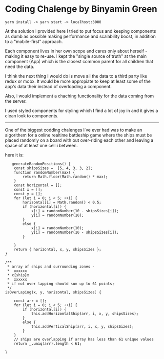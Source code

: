 # Coding Chalenge by Binyamin Green
    yarn install -> yarn start -> localhost:3000

At the solution I provided here I tried to put focus and keeping components as dumb as possible making performance and scalability boost, in addition to a "mobile-first" approach. 

Each component lives in her own scope and cares only about herself - making it easy to re-use. 
I kept the "single source of truth" at the main component (App) which is the closest common parent for all children that need the data. 


I think the next thing I would do is move all the data to a third party like redux or mobx. 
It would be more appropiate to keep at least some of the app's data their instead of overloading a component. 

Also, I would implement a chaching functionality for the data coming from the server. 

I used styled components for styling which I find a lot of joy in and it gives a clean look to components.  

----------------------------

One of the biggest codding chalenges I've ever had was to make an algorithem for a online realtime battleship game where the ships must be placed randomly on a board with out over-riding each other and leaving a space of at least one cell i between.

here it is:  

       generateRandomPositions() {
        const shipsSizes =  [5, 4, 3, 3, 2];
        function randomNumber(max) {
            return Math.floor(Math.random() * max);
        }
        const horizontal = [];
        const x = [];
        const y = [];
        for (let i = 0; i < 5; ++i) {
            horizontal[i] = Math.random() < 0.5;
            if (horizontal[i]) {
                x[i] = randomNumber(10 - shipsSizes[i]);
                y[i] = randomNumber(10);
            }
            else {
                x[i] = randomNumber(10);
                y[i] = randomNumber(10 - shipsSizes[i]);
            }

        }
        return { horizontal, x, y, shipsSizes };
    }

    /**
     * array of ships and surrounding zones -   
     *  xxxxxx
     * x{ship}x
     *  xxxxxx
     * if not over lapping should sum up to 61 points; 
     */
    isOverLaping(x, y, horizontal, shipsSizes) {

        const arr = [];
        for (let i = 0; i < 5; ++i) {
            if (horizontal[i]) {
                this.addHorizontalShip(arr, i, x, y, shipsSizes);
            }
            else {
                this.addVerticalShip(arr, i, x, y, shipsSizes);
            }
        }
        // ships are overlapping if array has less than 61 unique values
        return _.uniq(arr).length < 61;

    }


